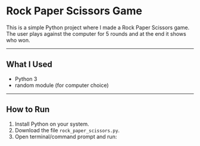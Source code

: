 # Rock Paper Scissors Game

This is a simple Python project where I made a Rock Paper Scissors game.  
The user plays against the computer for 5 rounds and at the end it shows who won.

---

## What I Used
- Python 3
- random module (for computer choice)

---

## How to Run
1. Install Python on your system.
2. Download the file `rock_paper_scissors.py`.
3. Open terminal/command prompt and run:

